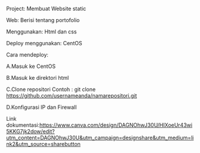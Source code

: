 Project: Membuat Website static

Web: Berisi tentang portofolio

Menggunakan: Html dan css

Deploy menggunakan: CentOS

Cara mendeploy:

A.Masuk ke CentOS

B.Masuk ke direktori html 

C.Clone repositori Contoh : git clone https://github.com/usernameanda/namarepositori.git

D.Konfigurasi IP dan Firewall

Link dokumentasi:https://www.canva.com/design/DAGNOhwJ30U/HIXoeUr43wi5KKG7jk2dow/edit?utm_content=DAGNOhwJ30U&utm_campaign=designshare&utm_medium=link2&utm_source=sharebutton


